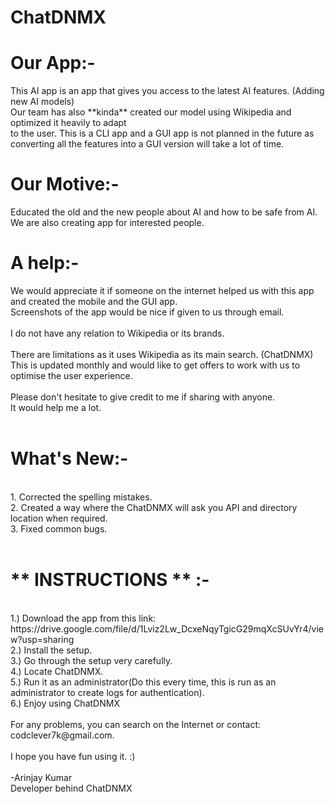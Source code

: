 <h1>ChatDNMX</h1>


<h1>Our App:-</h1>
This AI app is an app that gives you access to the latest AI features. (Adding new AI models)
<br>
Our team has also **kinda** created our model using Wikipedia and optimized it heavily to adapt
<br>
to the user. This is a CLI app and a GUI app is not planned in the future as converting all
the features into a GUI version will take a lot of time. 

<h1>Our Motive:-</h1>
Educated the old and the new people about AI and how to be safe from AI. We are also creating
app for interested people.

<h1>A help:-</h1>
We would appreciate it if someone on the internet helped us with this app and created the 
mobile and the GUI app.
<br>
Screenshots of the app would be nice if given to us through email.
<br>
<br>
I do not have any relation to Wikipedia or its brands.
<br>
<br>
There are limitations as it uses Wikipedia as its main search. (ChatDNMX)
<br>
This is updated monthly and would like to get offers to work with us to optimise the user experience.
<br>
<br>
Please don't hesitate to give credit to me if sharing with anyone.
<br>
It would help me a lot.
<br>
<br>
<h1>What's New:-</h1>
<br>
1. Corrected the spelling mistakes.
<br>
2. Created a way where the ChatDNMX will ask you API and directory location when required.
<br>
3. Fixed common bugs.
<br>
<br>
<h1>** INSTRUCTIONS ** :-</h1>
<br>
1.) Download the app from this link: https://drive.google.com/file/d/1Lviz2Lw_DcxeNqyTgicG29mqXcSUvYr4/view?usp=sharing
<br>
2.) Install the setup.
<br>
3.) Go through the setup very carefully.
<br>
4.) Locate ChatDNMX.
<br>
5.) Run it as an administrator(Do this every time, this is run as an administrator to create logs for authentication).
<br>
6.) Enjoy using ChatDNMX
<br>
<br>
For any problems, you can search on the Internet or contact: codclever7k@gmail.com.
<br>
<br>
I hope you have fun using it. :)
<br>
<br>
-Arinjay Kumar
<br>
Developer behind ChatDNMX
